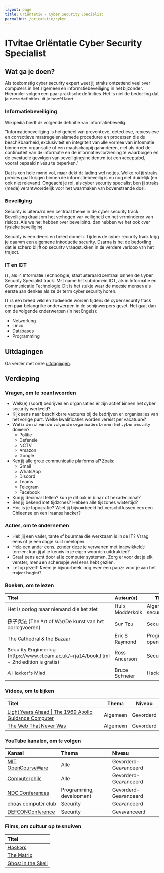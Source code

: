 ```yaml
---
layout: page
title: Oriëntatie - Cyber Security Specialist
permalink: /orientatie/cyber
---
```


# ITvitae Oriëntatie Cyber Security Specialist

## Wat ga je doen?

Als toekomstig cyber security expert weet jij straks ontzettend veel over computers in het algemeen en informatiebeveiliging in het bijzonder.
Hieronder volgen een paar praktische definities.
Het is niet de bedoeling dat je deze definities uit je hoofd leert.

### Informatiebeveiliging
Wikipedia biedt de volgende definitie van informatiebeveilig:

"Informatiebeveiliging is het geheel van preventieve, detectieve, repressieve en correctieve maatregelen alsmede procedures en processen die de beschikbaarheid, exclusiviteit en integriteit van alle vormen van informatie binnen een organisatie of een maatschappij garanderen, met als doel de continuïteit van de informatie en de informatievoorziening te waarborgen en de eventuele gevolgen van beveiligingsincidenten tot een acceptabel, vooraf bepaald niveau te beperken."

Dat is een hele mond vol, maar dekt de lading wel netjes.
Welke rol jij straks precies gaat krijgen binnen de informatiebeveilig is nu nog niet duidelijk (en ook niet relevant).
Ongeacht je rol, als cyber security specialist ben jij straks (mede) verantwoordelijk voor het waarmaken van bovenstaande doel.

### Beveiliging

Security is uiteraard een centraal theme in de cyber security track.
Beveiliging draait om het verhogen van veiligheid en het verminderen van risicos.
Als we het hebben over beveliging, dan hebben we het ook over fysieke beveiliging.

Security is een divers en breed domein.
Tijdens de cyber security track krijg je daarom een algemene introductie security.
Daarna is het de bedoeling dat je scherp blijft op security vraagstukken in de verdere verloop van het traject.

### IT en ICT
IT, als in Informatie Technologie, staat uiteraard centraal binnen de Cyber Security Specialist track.
Met name het subdomein ICT, als in Informatie en Communicatie Technologie.
Dit is het stukje waar de meeste mensen als eerste aan denken als ze de term cyber security horen.

IT is een breed veld en zodoende worden tijdens de cyber security track een paar belangrijke onderwerpen in de schijnwerpers gezet.
Het gaat dan om de volgende onderwerpen (in het Engels):

- Networking
- Linux
- Databases
- Programming

## Uitdagingen

Ga verder met onze [uitdagingen](/uitdagingen).

## Verdieping

### Vragen, om te beantwoorden

- Welk(e) (soort) bedrijven en organisaties er zijn actief binnen het cyber security werkveld?
- Kijk eens naar beschikbare vactures bij de bedrijven en organisaties van het vorige punt. Welke kwalificaties worden vereist per vacatuure? 
- Wat is de rol van de volgende organisaties binnen het cyber security domein?
  - Politie 
  - Defensie 
  - NCTV 
  - Amazon 
  - Google 
- Ken jij alle grote communicatie platforms al? Zoals:
  - Gmail
  - WhatsApp
  - Discord
  - Teams
  - Telegram
  - Facebook
- Kun jij decimaal tellen? Kun je dit ook in binair of hexadecimaal?
- Ben jij bekend met tijdzones? Hebben alle tijdzones wintertijd?
- Hoe is je topografie? Weet jij bijvoorbeeld het verschil tussen een een Chileense en een Iraanse hacker?

### Acties, om te ondernemen

- Heb jij een vader, tante of buurman die werkzaam is in de IT? Vraag eens of je een dagje kunt meelopen.
- Help een ander eens, zonder deze te verwarren met ingewikkelde termen: kun jij al je kennis in je eigen woorden uitdrukken?
- Graaf eens echt door al je computer systemen. Zorg er voor dat je elk venster, menu en schermpje wel eens hebt gezien.
- Let op jezelf! Neem je bijvoorbeeld nog even een pauze voor je aan het traject begint?

### Boeken, om te lezen

| Titel                                                                                    | Auteur(s)       | Thema                    | Niveau     |
|:-----------------------------------------------------------------------------------------|:----------------|--------------------------|------------|
| Het is oorlog maar niemand die het ziet                                                  | Huib Modderkolk | Algemeen, security       | Beginner   |
| 孫子兵法 (The Art of War/De kunst van het oorlogvoeren)                                  | Sun Tzu         | Security                 | -          |
| The Cathedral & the Bazaar                                                               | Eric S Raymond  | Programming, open source | Geavanceerd |
| Security Engineering (https://www.cl.cam.ac.uk/~rja14/book.html - 2nd edition is gratis) | Ross Anderson   | Security                 | Gevorderd  |
| A Hacker's Mind                                                                          | Bruce Schneier  | Hacking                  | Gevorderd  |

### Videos, om te kijken

| Titel                                                                                                 | Thema    | Niveau    |
|:------------------------------------------------------------------------------------------------------|----------|-----------|
| [Light Years Ahead \| The 1969 Apollo Guidance Computer](https://www.youtube.com/watch?v=B1J2RMorJXM) | Algemeen | Gevorderd |
| [The Web That Never Was](https://www.youtube.com/watch?v=8JOD1AQGqEg)                                 | Algemeen | Gevorderd |

### YouTube kanalen, om te volgen

| Kanaal                                                            | Thema                    | Niveau                |
|:------------------------------------------------------------------|:-------------------------|:----------------------|
| [MIT OpenCourseWare](https://www.youtube.com/@mitocw)             | Alle                     | Gevorderd-Geavanceerd |
| [Computerphile](https://www.youtube.com/@Computerphile)           | Alle                     | Gevorderd-Geavanceerd |
| [NDC Conferences](https://www.youtube.com/@NDC)                   | Programming, development | Gevorderd-Geavanceerd |
| [choas computer club](https://www.youtube.com/@mediacccde/videos) | Security                 | Geavanceerd           |
| [DEFCONConference](https://www.youtube.com/@DEFCONConference)     | Security                 | Gevavanceerd          |

### Films, om cultuur op te snuiven

| Titel                                                       |
|:------------------------------------------------------------|
| [Hackers](https://www.imdb.com/title/tt0113243/)            |
| [The Matrix](https://www.imdb.com/title/tt0133093/)         |
| [Ghost in the Shell](https://www.imdb.com/title/tt0113568/) |
